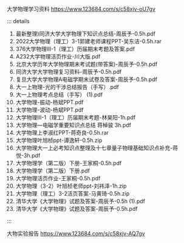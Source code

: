 大学物理学习资料 https://www.123684.com/s/c58xjv-oU7gv

::: details

1. 最新整理)同济大学大学物理下知识点总结-周辰予-0.5h.pdf  
2. 2022大学物理（理工）3-1郭建老师课程PPT-吴东洁-0.5h.rar  
3. 376大学物理III-1（理工）历届期末考题及答案.pdf  
4. A232大学物理活页作业-川大版.pdf  
5. 北京大学历年大学物理期末考试题(带答案)-周辰予-0.5h.pdf  
6. 同济大学大学物理复习资料-周辰予-0.5h.pdf  
7. 复旦大学大学物理A电磁学期末试卷及答案-周辰予-0.5h.pdf  
8. 大一上物理-光的干涉总结报告（手写）.pdf  
9. 大一上物理考点总结（手写） (1).pdf  
10. 大学物理-振动-杨斌PPT.pdf  
11. 大学物理-波动-杨斌PPT.pdf  
12. 大学物理III-1（理工）历届期末考题-林昊阳-1h.pdf  
13. 大学物理—电磁学重要知识点总结 蒋棹骏 3h.pdf  
14. 大学物理上李淑红PPT-蒋奇良-0.5h.rar  
15. 大学物理叶旭桢ppt-谭逸轩-0.5h.zip  
16. 大学物理大一上必考知识点整理及十七章量子物理基础知识点补充-蒋悦-3h.pdf  
17. 大学物理学（第二版）下册-王家桐-0.5h.pdf  
18. 大学物理学（第二版）下册.pdf  
19. 大学物理活页作业-王家桐-0.5h.pdf  
20. 大学物理（3-2）叶旭桢老师ppt-刘祎泽-1h.zip  
21. 大学物理（理工）3-2活页答案-马黄琦-0.5h.zip  
22. 清华大学《大学物理》试题及答案-周辰予-0.5h (1).pdf  
23. 清华大学《大学物理》试题及答案-周辰予-0.5h.pdf

:::

大物实验报告 https://www.123684.com/s/c58xjv-AQ7gv